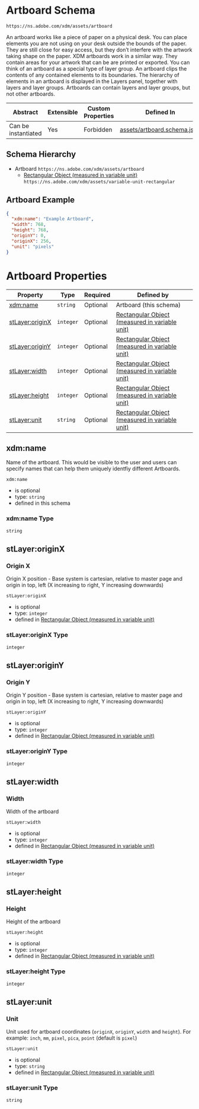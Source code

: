 ---
---

# Artboard Schema

```
https://ns.adobe.com/xdm/assets/artboard
```

An artboard works like a piece of paper on a physical desk. You can place elements you are not using on your desk outside the bounds of the paper. 
They are still close for easy access, but they don’t interfere with the artwork taking shape on the paper. 
XDM artboards work in a similar way. 
They contain areas for your artwork that can be are printed or exported.
You can think of an artboard as a special type of layer group. 
An artboard clips the contents of any contained elements to its boundaries. 
The hierarchy of elements in an artboard is displayed in the Layers panel, together with layers and layer groups. 
Artboards can contain layers and layer groups, but not other artboards.

| Abstract | Extensible | Custom Properties | Defined In |
|----------|------------|-------------------|------------|
| Can be instantiated | Yes | Forbidden | [assets/artboard.schema.json](assets/artboard.schema.json) |

## Schema Hierarchy

* Artboard `https://ns.adobe.com/xdm/assets/artboard`
  * [Rectangular Object (measured in variable unit)](variable-unit-rectangular.schema.md) `https://ns.adobe.com/xdm/assets/variable-unit-rectangular`

## Artboard Example
```json
{
  "xdm:name": "Example Artboard",
  "width": 768,
  "height": 768,
  "originY": 0,
  "originX": 256,
  "unit": "pixels"
}
```

# Artboard Properties

| Property | Type | Required | Defined by |
|----------|------|----------|------------|
| [xdm:name](#xdm:name) | `string` | Optional | Artboard (this schema) |
| [stLayer:originX](#stLayer:originX) | `integer` | Optional | [Rectangular Object (measured in variable unit)](variable-unit-rectangular.schema.md#stLayer:originX) |
| [stLayer:originY](#stLayer:originY) | `integer` | Optional | [Rectangular Object (measured in variable unit)](variable-unit-rectangular.schema.md#stLayer:originY) |
| [stLayer:width](#stLayer:width) | `integer` | Optional | [Rectangular Object (measured in variable unit)](variable-unit-rectangular.schema.md#stLayer:width) |
| [stLayer:height](#stLayer:height) | `integer` | Optional | [Rectangular Object (measured in variable unit)](variable-unit-rectangular.schema.md#stLayer:height) |
| [stLayer:unit](#stLayer:unit) | `string` | Optional | [Rectangular Object (measured in variable unit)](variable-unit-rectangular.schema.md#stLayer:unit) |

## xdm:name

Name of the artboard. This would be visible to the user and users can specify names that can help them uniquely identfiy different Artboards.

`xdm:name`
* is optional
* type: `string`
* defined in this schema

### xdm:name Type


`string`






## stLayer:originX
### Origin X

Origin X position - Base system is cartesian, relative to master page and origin in top, left (X increasing to right, Y increasing downwards)

`stLayer:originX`
* is optional
* type: `integer`
* defined in [Rectangular Object (measured in variable unit)](variable-unit-rectangular.schema.md#stLayer:originX)

### stLayer:originX Type


`integer`






## stLayer:originY
### Origin Y

Origin Y position - Base system is cartesian, relative to master page and origin in top, left (X increasing to right, Y increasing downwards)

`stLayer:originY`
* is optional
* type: `integer`
* defined in [Rectangular Object (measured in variable unit)](variable-unit-rectangular.schema.md#stLayer:originY)

### stLayer:originY Type


`integer`






## stLayer:width
### Width

Width of the artboard

`stLayer:width`
* is optional
* type: `integer`
* defined in [Rectangular Object (measured in variable unit)](variable-unit-rectangular.schema.md#stLayer:width)

### stLayer:width Type


`integer`






## stLayer:height
### Height

Height of the artboard

`stLayer:height`
* is optional
* type: `integer`
* defined in [Rectangular Object (measured in variable unit)](variable-unit-rectangular.schema.md#stLayer:height)

### stLayer:height Type


`integer`






## stLayer:unit
### Unit

Unit used for artboard coordinates (`originX`, `originY`, `width` and `height`). For example: `inch`, `mm`, `pixel`, `pica`, `point` (default is `pixel`)

`stLayer:unit`
* is optional
* type: `string`
* defined in [Rectangular Object (measured in variable unit)](variable-unit-rectangular.schema.md#stLayer:unit)

### stLayer:unit Type


`string`






